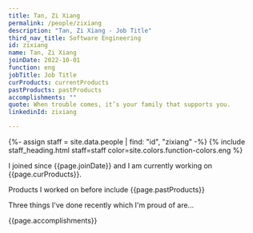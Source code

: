 ```yaml
---
title: Tan, Zi Xiang
permalink: /people/zixiang
description: "Tan, Zi Xiang - Job Title"
third_nav_title: Software Engineering
id: zixiang
name: Tan, Zi Xiang
joinDate: 2022-10-01
function: eng
jobTitle: Job Title
curProducts: currentProducts
pastProducts: pastProducts
accomplishments: ""
quote: When trouble comes, it’s your family that supports you.
linkedinId: zixiang

---
```


{%- assign staff = site.data.people | find: "id", "zixiang" -%}
{% include staff_heading.html staff=staff color=site.colors.function-colors.eng %}

<p>I joined since {{page.joinDate}} and I am currently working on {{page.curProducts}}.</p>

<p>Products I worked on before include {{page.pastProducts}}</p>

<p>Three things I've done recently which I'm proud of are...</p>
{{page.accomplishments}}
